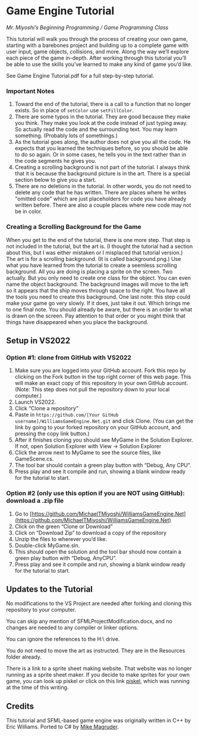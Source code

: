 # Game Engine Tutorial
*Mr. Miyoshi’s Beginning Programming / Game Programming Class*

This tutorial will walk you through the process of creating your own game, starting with a barebones project and building up to a 
complete game with user input, game objects, collisions, and more. Along the way we’ll explore each piece of the game in-depth. 
After working through this tutorial you’ll be able to use the skills you’ve learned to make any kind of game you’d like.

See Game Engine Tutorial.pdf for a full step-by-step tutorial.

### Important Notes

1. Toward the end of the tutorial, there is a call to a function that no longer exists.  So in place of `setColor` use `setFillColor`.
1. There are some typos in the tutorial.  They are good because they make you think.  They make you look at the code instead of just typing away.  So actually read the code and the surrounding text.  You may learn something.  (Probably lots of somethings.)
1. As the tutorial goes along, the author does not give you all the code.  He expects that you learned the techniques before, so you should be able to do so again.  Or in some cases, he tells you in the text rather than in the code segments he gives you.
1. Creating a scrolling background is not part of the tutorial.  I always think that it is because the background picture is in the art.  There is a special section below to give you a start.
1. There are no deletions in the tutorial.  In other words, you do not need to delete any code that he has written.  There are places where he writes "omitted code" which are just placeholders for code you have already written before.  There are also a couple places where new code may not be in color.

### Creating a Scrolling Background for the Game

When you get to the end of the tutorial, there is one more step.  That step is not included in the tutorial, but the art is.  (I thought the tutorial had a section about this, but I was either mistaken or I misplaced that tutorial version.)  The art is for a scrolling background.  (It is called background.png.)  Use what you have learned from the tutorial to create a seemless scrolling background.  All you are doing is placing a sprite on the screen.  Two actually.  But you only need to create one class for the object.  You can even name the object background.  The background images will move to the left so it appears that the ship moves through space to the right.  You have all the tools you need to create this background.  One last note: this step could make your game go very slowly.  If it does, just take it out.  Which brings me to one final note.  You should already be aware, but there is an order to what is drawn on the screen.  Pay attention to that order or you might think that things have disappeared when you place the background.

## Setup in VS2022

### Option #1: clone from GitHub with VS2022

1) Make sure you are logged into your GitHub account.  Fork this repo by clicking on the Fork button in the top right corner of this web page.  This will make an exact copy of this repository in your own GitHub account.  (Note: This step does not pull the repository down to your local computer.)
1) Launch VS2022.
1) Click “Clone a repository”
1) Paste in `https://github.com/[Your GitHub username]/WilliamsGameEngine.Net.git` and click Clone.  (You can get the link by going to your forked repository on your GitHub account, and pressing the copy link button.)
1) After it finishes cloning you should see MyGame in the Solution Explorer. If not, open Solution Explorer with View -> Solution Explorer
1) Click the arrow next to MyGame to see the source files, like GameScene.cs.
1) The tool bar should contain a green play button with “Debug, Any CPU”.
1) Press play and see it compile and run, showing a blank window ready for the tutorial to start.

### Option #2 (only use this option if you are NOT using GitHub): download a .zip file

1) Go to [https://github.com/MichaelTMiyoshi/WilliamsGameEngine.Net](https://github.com/MichaelTMiyoshi/WilliamsGameEngine.Net)
1) Click on the green “Clone or Download”
1) Click on “Download Zip” to download a copy of the repository
1) Unzip the files to wherever you’d like.
1) Double-click MyGame.sln.
1) This should open the solution and the tool bar should now contain a green play button with “Debug, AnyCPU”.
1) Press play and see it compile and run, showing a blank window ready for the tutorial to start.


## Updates to the Tutorial

No modifications to the VS Project are needed after forking and cloning this repository to your computer.

You can skip any mention of SFMLProjectModification.docx, and no changes are needed to any compiler or linker options.

You can ignore the references to the H:\ drive.

You do not need to move the art as instructed.  They are in the Resources folder already.

There is a link to a sprite sheet making website.  That website was no longer running as a sprite sheet maker.  If you decide to make sprites for your own game, you can look up piskel or click on this link [piskel](https://www.piskelapp.com), which was running at the time of this writing.

## Credits

This tutorial and SFML-based game engine was originally written in C++ by Eric Williams. Ported to C# by [Mike Magruder](https://github.com/mikemag).
